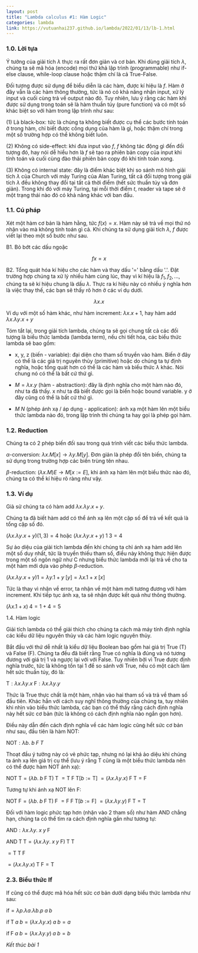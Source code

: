 ```yaml
---
layout: post
title: "Lambda calculus #1: Hàm Logic"
categories: lambda
link: https://vutuanhai237.github.io/lambda/2022/01/13/lb-1.html
---
```


### **1.0. Lời tựa**

Ý tưởng của giải tích $\lambda$ thực ra rất đơn giản và cơ bản. Khi dùng giải tích $\lambda$, chúng ta sẽ mã hóa (encode) mọi thứ khả lập trình (programmable) như if-else clause, while-loop clause hoặc thậm chí là cả True-False.

Đối tượng được sử dụng để biểu diễn là các hàm, được kí hiệu là $f$. Hàm ở đây vẫn là các hàm thông thường, tức là nó có khả năng nhận input, xử lý input và cuối cùng trả về output nào đó. Tuy nhiên, lưu ý rằng các hàm khi được sử dụng trong toán sẽ là hàm thuần túy (pure function) và có một số khác biệt so với hàm trong lập trình như sau:

(1) Là black-box: tức là chúng ta không biết được cụ thể các bước tính toán ở trong hàm, chỉ biết được công dụng của hàm là gì, hoặc thậm chí trong một số trường hợp có thể không biết luôn.

(2) Không có side-effect: khi đưa input vào $f$, $f$ không tác động gì đến đối tượng đó, hay nói dễ hiểu hơn là $f$ sẽ tạo ra phiên bản copy của input khi tính toán và cuối cùng đào thải phiên bản copy đó khi tính toán xong.

(3) Không có internal state: đây là điểm khác biệt khi so sánh mô hình giải tích $\lambda$ của Church với máy Turing của Alan Turing, tất cả đối tượng trong giải tích $\lambda$ đều không thay đổi tại tất cả thời điểm (hết sức thuần túy và đơn giản). Trong khi đó với máy Turing, tại mỗi thời điểm $t$, reader và tape sẽ ở một trạng thái nào đó có khả năng khác với ban đầu.

### 1.1. Cú pháp

Xét một hàm cơ bản là hàm hằng, tức $f(x)=x$. Hàm này sẽ trả về mọi thứ nó nhận vào mà không tính toán gì cả. Khi chúng ta sử dụng giải tích $\lambda$, $f$ được viết lại theo một số bước như sau.

B1. Bỏ bớt các dấu ngoặc

$$
f x = x
$$

B2. Tổng quát hóa kí hiệu cho các hàm và thay dấu '=' bằng dấu '.'. Đặt trường hợp chúng ta xử lý nhiều hàm cùng lúc, thay vì kí hiệu là $f_1,f_2,...$, chúng ta sẽ kí hiệu chung là dấu $\lambda$. Thực ra kí hiệu này có nhiều ý nghĩa hơn là việc thay thế, các bạn sẽ thấy rõ hơn ở các ví dụ dưới.

$$
\lambda x.x
$$

Ví dụ với một số hàm khác, như hàm increment: $\lambda x.x+1$, hay hàm add $\lambda x.\lambda y.x+y$

Tóm tắt lại, trong giải tích lambda, chúng ta sẽ gọi chung tất cả các đối tượng là biểu thức lambda (lambda term), nếu chi tiết hóa, các biểu thức lambda sẽ bao gồm:

- x, y, z (biến - variable): đại diện cho tham số truyền vào hàm. Biến ở đây có thể là các giá trị nguyên thủy (primitive) hoặc do chúng ta tự định nghĩa, hoặc tổng quát hơn có thể là các hàm và biểu thức $\lambda$ khác. Nói chung nó có thể là bất cứ thứ gì.

- $M = \lambda x.y$ (hàm - abstraction): đây là định nghĩa cho một hàm nào đó, như ta đã thấy. x như ta đã biết được gọi là biến hoặc bound variable. y ở đây cũng có thể là bất cứ thứ gì.

- $M\;N$ (phép ánh xạ / áp dụng - application): ánh xạ một hàm lên một biểu thức lambda nào đó, trong lập trình thì chúng ta hay gọi là phép gọi hàm.


### 1.2. Reduction

Chúng ta có 2 phép biến đối sau trong quá trình viết các biểu thức lambda.

$\alpha$-conversion: $\lambda x.M[x]\rightarrow\lambda y.M[y]$. Đơn giản là phép đổi tên biến, chúng ta sử dụng trong trường hợp các biến trùng tên nhau.

$\beta$-reduction: $(\lambda x.M) E\rightarrow M [x:=E]$, khi ánh xạ hàm lên một biểu thức nào đó, chúng ta có thể kí hiệu rõ ràng như vậy. 

### 1.3. Ví dụ

Giả sử chúng ta có hàm add $\lambda x.\lambda y. x+y$.

Chúng ta đã biết hàm add có thể ánh xạ lên một cặp số để trả về kết quả là tổng cặp số đó.

$(\lambda x.\lambda y. x+y)(1,3) = 4$ hoặc $(\lambda x.\lambda y. x+y)\;1\;3 = 4$

Sự ảo diệu của giải tích lambda đến khi chúng ta chỉ ánh xạ hàm add lên một số duy nhất, tức là truyền thiếu tham số, điều này không thực hiện được trong một số ngôn ngữ như C nhưng biểu thức lambda mới lại trả về cho ta một hàm mới dựa vào phép $\beta$-reduction.

$(\lambda x.\lambda y. x+y) 1 = \lambda y.1 + y\;[y]= \lambda x. 1 + x\;[x]$

Tức là thay vì nhận về error, ta nhận về một hàm mới tương đương với hàm increment. Khi tiếp tục ánh xạ, ta sẽ nhận được kết quả như thông thường.

$(\lambda x. 1 + x)\;4 = 1 + 4 = 5$

1.4. Hàm logic

Giải tích lambda có thể giải thích cho chúng ta cách mà máy tính định nghĩa các kiểu dữ liệu nguyên thủy và các hàm logic nguyên thủy.

Bắt đầu với thứ dễ nhất là kiểu dữ liệu Boolean bao gồm hai giá trị True (T) và False (F). Chúng ta đều đã biết rằng True có nghĩa là đúng và nó tương đương với giá trị 1 và ngược lại với với False. Tuy nhiên bởi vì True được định nghĩa trước, tức là không tồn tại 1 để so sánh với True, nếu có một cách làm hết sức thuần túy, đó là:

$\text{T}: \lambda x. \lambda y. x$
$\text{F}: \lambda x. \lambda y. y$

Thức là True thực chất là một hàm, nhận vào hai tham số và trả về tham số đầu tiên. Khác hẳn với cách suy nghĩ thông thường của chúng ta, tuy nhiên khi nhìn vào biểu thức lambda, các bạn có thể thấy rằng cách định nghĩa này hết sức cơ bản (tức là không có cách định nghĩa nào ngắn gọn hơn).

Điều này dẫn đến cách định nghĩa về các hàm logic cũng hết sức cơ bản như sau, đầu tiên là hàm NOT:

$\text{NOT}: \lambda b.\;b\;F\;T$

Thoạt đầu ý tưởng này có vẻ phức tạp, nhưng nó lại khá ảo diệu khi chúng ta ánh xạ lên giá trị cụ thể  (lưu ý rằng T cũng là một biểu thức lambda nên có thể được hàm NOT ánh xạ):

$\text{NOT}\;\text{T}=(\lambda b.\;b\;\text{F}\;\text{T})\;\text{T}$
$=\text{T}\;\text{F}\;\text{T} [b:=\text{T}]$
$=(\lambda x. \lambda y. x)\;\text{F}\;\text{T}=\text{F}$

Tương tự khi ánh xạ NOT lên F:

$\text{NOT}\;\text{F}=(\lambda b.\;b\;\text{F}\;\text{T})\;\text{F}$
$=\text{F}\;\text{F}\;\text{T} [b:=\text{F}]$
$=(\lambda x. \lambda y. y)\;\text{F}\;\text{T}=\text{T}$

Đối với hàm logic phức tạp hơn (nhận vào 2 tham số) như hàm AND chẳng hạn, chúng ta có thể tìm ra cách định nghĩa gần như tương tự:

$\text{AND}: \lambda x. \lambda y.\;x\;y\;\text{F}$

$\text{AND}\;\text{T}\;\text{T} = (\lambda x.\lambda y.\;x\;y\;\text{F})\;\text{T}\;\text{T}$

$=\text{T}\;\text{T}\;\text{F}$

$=(\lambda x. \lambda y. x)\;\text{T}\;\text{F}=\text{T}$

### 2.3. Biểu thức If

If cũng có thể được mã hóa hết sức cơ bản dưới dạng biểu thức lambda như sau:

$\text{if}= \lambda p.\lambda a. \lambda b.p\;a\;b$

$\text{if}\;\text{T}\;a\;b=(\lambda x.\lambda y. x)\;a\;b=a$

$\text{if}\;\text{F}\;a\;b=(\lambda x.\lambda y. y)\;a\;b=b$


*Kết thúc bài 1*
